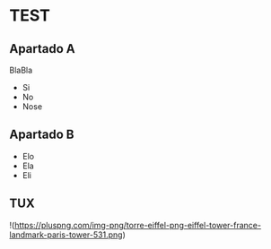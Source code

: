 
# TEST

## Apartado A

BlaBla

- Si
- No
- Nose

## Apartado B
- Elo
- Ela
- Eli

## TUX 

!(https://pluspng.com/img-png/torre-eiffel-png-eiffel-tower-france-landmark-paris-tower-531.png)
